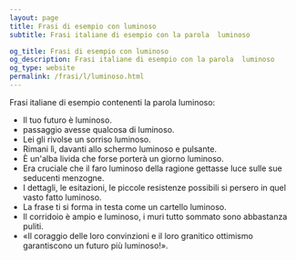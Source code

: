```yaml
---
layout: page
title: Frasi di esempio con luminoso 
subtitle: Frasi italiane di esempio con la parola  luminoso

og_title: Frasi di esempio con luminoso 
og_description: Frasi italiane di esempio con la parola  luminoso
og_type: website
permalink: /frasi/l/luminoso.html
---
```


Frasi italiane di esempio contenenti la parola luminoso:


- Il tuo futuro è luminoso.
- passaggio avesse qualcosa di luminoso.
- Lei gli rivolse un sorriso luminoso.
- Rimani lì, davanti allo schermo luminoso e pulsante.
- È un'alba livida che forse porterà un giorno luminoso.
- Era cruciale che il faro luminoso della ragione gettasse luce sulle sue seducenti menzogne.
- I dettagli, le esitazioni, le piccole resistenze possibili si persero in quel vasto fatto luminoso.
- La frase ti si forma in testa come un cartello luminoso.
- Il corridoio è ampio e luminoso, i muri tutto sommato sono abbastanza puliti.
- «Il coraggio delle loro convinzioni e il loro granitico ottimismo garantiscono un futuro più luminoso!».
